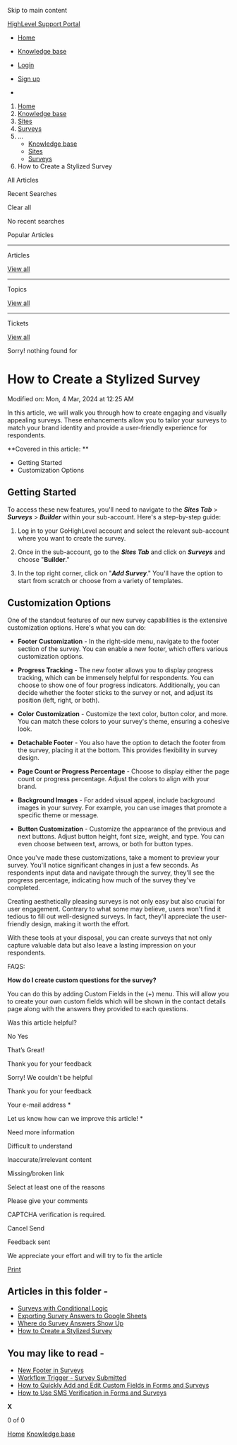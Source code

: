 Skip to main content

[ HighLevel Support Portal ](https://help.gohighlevel.com)

  * [ Home ](/support/home)
  * [ Knowledge base ](/support/solutions)

  * [Login](/support/login)
  * [Sign up](/support/signup)
  * 

  1. [Home](/support/home)
  2. [Knowledge base](/support/solutions)
  3. [Sites](/support/solutions/48000449581)
  4. [Surveys](/support/solutions/folders/48000665898)
  5. ... 
     * [Knowledge base](/support/solutions)
     * [Sites](/support/solutions/48000449581)
     * [Surveys](/support/solutions/folders/48000665898)
  6. How to Create a Stylized Survey

All  Articles 

Recent Searches

Clear all

No recent searches

Popular Articles

* * *

Articles

[View all](/support/search/solutions)

* * *

Topics

[View all](/support/search/topics)

* * *

Tickets

[View all](/support/search/tickets)

Sorry! nothing found for   

# How to Create a Stylized Survey

Modified on: Mon, 4 Mar, 2024 at 12:25 AM

In this article, we will walk you through how to create engaging and visually appealing surveys. These enhancements allow you to tailor your surveys to match your brand identity and provide a user-friendly experience for respondents.

**Covered in this article:  **

  * Getting Started
  * Customization Options

## **Getting Started**

To access these new features, you'll need to navigate to the **_Sites Tab_** > **_Surveys_** > **_Builder_** within your sub-account. Here's a step-by-step guide:

  1. Log in to your GoHighLevel account and select the relevant sub-account where you want to create the survey.

  2. Once in the sub-account, go to the **_Sites Tab_** and click on **_Surveys_** and choose "**Builder**."

  3. In the top right corner, click on "**_Add Survey_**." You'll have the option to start from scratch or choose from a variety of templates.

## **Customization Options**

One of the standout features of our new survey capabilities is the extensive customization options. Here's what you can do:

  * **Footer Customization** \- In the right-side menu, navigate to the footer section of the survey. You can enable a new footer, which offers various customization options.

  * **Progress Tracking** \- The new footer allows you to display progress tracking, which can be immensely helpful for respondents. You can choose to show one of four progress indicators. Additionally, you can decide whether the footer sticks to the survey or not, and adjust its position (left, right, or both).

  * **Color Customization** \- Customize the text color, button color, and more. You can match these colors to your survey's theme, ensuring a cohesive look.

  * **Detachable Footer** \- You also have the option to detach the footer from the survey, placing it at the bottom. This provides flexibility in survey design.

  * **Page Count or Progress Percentage** \- Choose to display either the page count or progress percentage. Adjust the colors to align with your brand.

  * **Background Images** \- For added visual appeal, include background images in your survey. For example, you can use images that promote a specific theme or message.

  * **Button Customization** \- Customize the appearance of the previous and next buttons. Adjust button height, font size, weight, and type. You can even choose between text, arrows, or both for button types.

Once you've made these customizations, take a moment to preview your survey. You'll notice significant changes in just a few seconds. As respondents input data and navigate through the survey, they'll see the progress percentage, indicating how much of the survey they've completed.

Creating aesthetically pleasing surveys is not only easy but also crucial for user engagement. Contrary to what some may believe, users won't find it tedious to fill out well-designed surveys. In fact, they'll appreciate the user-friendly design, making it worth the effort.

With these tools at your disposal, you can create surveys that not only capture valuable data but also leave a lasting impression on your respondents.

FAQS:

**How do I create custom questions for the survey?**

You can do this by adding Custom Fields in the (+) menu. This will allow you to create your own custom fields which will be shown in the contact details page along with the answers they provided to each questions. 

Was this article helpful?

No  Yes 

That’s Great!

Thank you for your feedback

Sorry! We couldn't be helpful

Thank you for your feedback

Your e-mail address *

Let us know how can we improve this article! *

Need more information 

Difficult to understand 

Inaccurate/irrelevant content 

Missing/broken link 

Select at least one of the reasons 

Please give your comments 

CAPTCHA verification is required. 

Cancel  Send 

Feedback sent

We appreciate your effort and will try to fix the article

[Print](javascript:print\(\))

## Articles in this folder -

  * [Surveys with Conditional Logic](/support/solutions/articles/48000981703-surveys-with-conditional-logic)
  * [Exporting Survey Answers to Google Sheets](/support/solutions/articles/48000979917-exporting-survey-answers-to-google-sheets)
  * [Where do Survey Answers Show Up](/support/solutions/articles/48000979915-where-do-survey-answers-show-up)
  * [How to Create a Stylized Survey](/support/solutions/articles/48001165941-how-to-create-a-stylized-survey)

## You may like to read -

  * [New Footer in Surveys](/support/solutions/articles/155000001316-new-footer-in-surveys)
  * [Workflow Trigger - Survey Submitted](/support/solutions/articles/155000003259-workflow-trigger-survey-submitted)
  * [How to Quickly Add and Edit Custom Fields in Forms and Surveys](/support/solutions/articles/155000003223-how-to-quickly-add-and-edit-custom-fields-in-forms-and-surveys)
  * [How to Use SMS Verification in Forms and Surveys](/support/solutions/articles/155000003195-how-to-use-sms-verification-in-forms-and-surveys)

**X**

0 of 0 []()

[Home](/support/home) [Knowledge base](/support/solutions)

